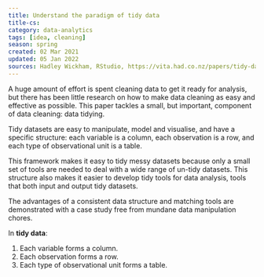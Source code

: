 ```yaml
---
title: Understand the paradigm of tidy data
title-cs:
category: data-analytics
tags: [idea, cleaning]
season: spring
created: 02 Mar 2021
updated: 05 Jan 2022
sources: Hadley Wickham, RStudio, https://vita.had.co.nz/papers/tidy-data.pdf
---
```


A huge amount of effort is spent cleaning data to get it ready for analysis, but there has been little research on how to make data cleaning as easy and effective as possible. This paper tackles a small, but important, component of data cleaning: data tidying.

Tidy datasets are easy to manipulate, model and visualise, and have a specific structure: each variable is a column, each observation is a row, and each type of observational unit is a table.

This framework makes it easy to tidy messy datasets because only a small set of tools are needed to deal with a wide range of un-tidy datasets. This structure also makes it easier to develop tidy tools for data analysis, tools that both input and output tidy datasets.

The advantages of a consistent data structure and matching tools are demonstrated with a case study free from mundane data manipulation chores.

 In **tidy data**:
 1. Each variable forms a column.
 1. Each observation forms a row.
 1. Each type of observational unit forms a table.
